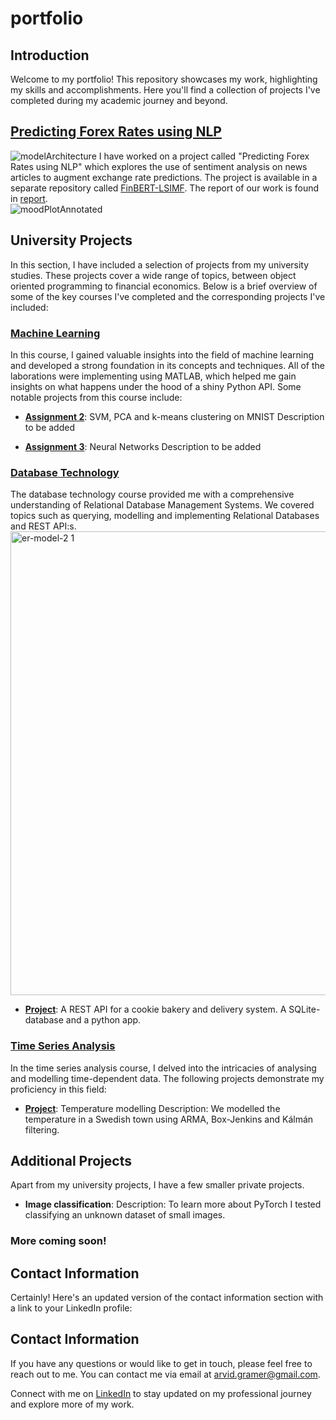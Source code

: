 # portfolio

## Introduction
Welcome to my portfolio! This repository showcases my work, highlighting my skills and accomplishments. Here you'll find a collection of projects I've completed during my academic journey and beyond.

## [Predicting Forex Rates using NLP](https://github.com/simondanielsson/FinBERT-LSIMF)
![modelArchitecture](https://github.com/arvgram/portfolio/assets/108921448/b2afef0c-7340-4d8e-88eb-396aa3ad621e)
I have worked on a project called "Predicting Forex Rates using NLP" which explores the use of sentiment analysis on news articles to augment exchange rate predictions. The project is available in a separate repository called [FinBERT-LSIMF](https://github.com/simondanielsson/FinBERT-LSIMF). The report of our work is found in [report](https://github.com/arvgram/portfolio/blob/main/Predicting_Forex_Rates_NLP.pdf).  
![moodPlotAnnotated](https://github.com/arvgram/portfolio/assets/108921448/56ccbba8-c948-4b9d-8113-3259d27ca55c)


## University Projects
In this section, I have included a selection of projects from my university studies. These projects cover a wide range of topics, between object oriented programming to financial economics. Below is a brief overview of some of the key courses I've completed and the corresponding projects I've included:

### [Machine Learning](https://github.com/arvgram/portfolio/tree/main/University%20projects/Machine%20learning)
In this course, I gained valuable insights into the field of machine learning and developed a strong foundation in its concepts and techniques. All of the laborations were implementing using MATLAB, which helped me gain insights on what happens under the hood of a shiny Python API. Some notable projects from this course include:

- **[Assignment 2](https://github.com/arvgram/portfolio/tree/main/University%20projects/Machine%20learning/Assignment%202)**: SVM, PCA and k-means clustering on MNIST
  Description to be added

- **[Assignment 3](https://github.com/arvgram/portfolio/tree/main/University%20projects/Machine%20learning/Assignment%203)**: Neural Networks
  Description to be added 

### [Database Technology](https://github.com/arvgram/portfolio/tree/main/University%20projects/Database%20Technology)
The database technology course provided me with a comprehensive understanding of Relational Database Management Systems. We covered topics such as querying, modelling and implementing Relational Databases and REST API:s. 
<img width="742" alt="er-model-2 1" src="https://github.com/arvgram/portfolio/assets/108921448/87046b59-c08a-4906-b4fb-c8df1b5e1d99">

- **[Project](https://github.com/arvgram/portfolio/tree/main/University%20projects/Database%20Technology/Project)**:
  A REST API for a cookie bakery and delivery system. A SQLite-database and a python app.     
	

### [Time Series Analysis](https://github.com/arvgram/portfolio/tree/main/University%20projects/Time%20Series%20Analysis)
In the time series analysis course, I delved into the intricacies of analysing and modelling time-dependent data. The following projects demonstrate my proficiency in this field:

- **[Project](https://github.com/arvgram/portfolio/tree/main/University%20projects/Time%20Series%20Analysis/Project)**: Temperature modelling
  Description: We modelled the temperature in a Swedish town using ARMA, Box-Jenkins and Kálmán filtering.  

## Additional Projects
Apart from my university projects, I have a few smaller private projects.

- **Image classification**: 
  Description: To learn more about PyTorch I tested classifying an unknown dataset of small images. 


### More coming soon!

## Contact Information
Certainly! Here's an updated version of the contact information section with a link to your LinkedIn profile:

## Contact Information
If you have any questions or would like to get in touch, please feel free to reach out to me. You can contact me via email at [arvid.gramer@gmail.com](mailto:arvid.gramer@gmail.com).

Connect with me on [LinkedIn](https://www.linkedin.com/in/arvid-g-816926114/) to stay updated on my professional journey and explore more of my work.
